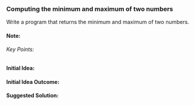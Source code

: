 ### Computing the minimum and maximum of two numbers

Write a program that returns the minimum and maximum of two numbers.

#### Note:

###### Key Points:

#### Initial Idea:

#### Initial Idea Outcome:

#### Suggested Solution:

